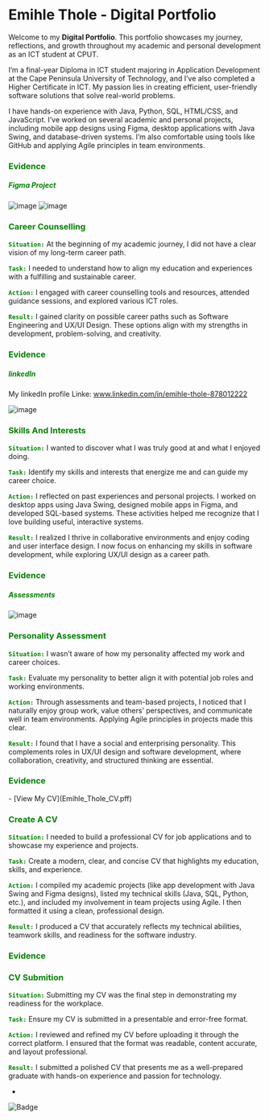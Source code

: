 # Emihle Thole - Digital Portfolio


Welcome to my **Digital Portfolio**. This portfolio showcases my journey, reflections, and growth throughout my academic and personal development as an ICT student at CPUT.

I’m a final-year Diploma in ICT student majoring in Application Development at the Cape Peninsula University of Technology, and I’ve also completed a Higher Certificate in ICT. My passion lies in creating efficient, user-friendly software solutions that solve real-world problems.

I have hands-on experience with Java, Python, SQL, HTML/CSS, and JavaScript. I’ve worked on several academic and personal projects, including mobile app designs using Figma, desktop applications with Java Swing, and database-driven systems. I’m also comfortable using tools like GitHub and applying Agile principles in team environments.

 <h3 style="color : green"> Evidence </h3>
<h5 style="color : green"> Figma Project </h5>
 
![image](https://github.com/user-attachments/assets/3ba0a72c-335d-44ed-9a18-3a5467078c93)
![image](https://github.com/user-attachments/assets/cf3d0f2c-223e-4348-81f2-4c161df09f10)

<h3 style="color : green"> Career Counselling </h3>


<code style="color : green">**Situation:**</code>
At the beginning of my academic journey, I did not have a clear vision of my long-term career path.

<code style="color : green">**Task:**</code>
I needed to understand how to align my education and experiences with a fulfilling and sustainable career.

 <code style="color : green">**Action:**</code>
I engaged with career counselling tools and resources, attended guidance sessions, and explored various ICT roles.

<code style="color : green">**Result:**</code>
I gained clarity on possible career paths such as Software Engineering and UX/UI Design. These options align with my strengths in development, problem-solving, and creativity.


 <h3 style="color : green"> Evidence </h3>
<h5 style="color : green"> linkedIn </h5>

 My linkedIn profile Linke:
www.linkedin.com/in/emihle-thole-878012222
 
![image](https://github.com/user-attachments/assets/062ad201-b42a-4ee2-b605-1fc0d9c679b2)


<h3 style="color : green"> Skills And Interests </h3>
 
 

<code style="color : green">**Situation:**</code>
I wanted to discover what I was truly good at and what I enjoyed doing.

<code style="color : green">**Task:**</code>
Identify my skills and interests that energize me and can guide my career choice.

<code style="color : green">**Action:**</code>
I reflected on past experiences and personal projects. I worked on desktop apps using Java Swing, designed mobile apps in Figma, and developed SQL-based systems. These activities helped me recognize that I love building useful, interactive systems.

<code style="color : green">**Result:**</code>
I realized I thrive in collaborative environments and enjoy coding and user interface design. I now focus on enhancing my skills in software development, while exploring UX/UI design as a career path.



 <h3 style="color : green"> Evidence </h3>
 <h5 style="color : green"> Assessments </h5>


 ![image](https://github.com/user-attachments/assets/48c83bd2-6b7b-47ed-9fab-8458990717a7)
<h3 style="color : green"> Personality Assessment </h3>



<code style="color : green">**Situation:**</code>
I wasn’t aware of how my personality affected my work and career choices.

<code style="color : green">**Task:**</code>
Evaluate my personality to better align it with potential job roles and working environments.

<code style="color : green">**Action:**</code>
Through assessments and team-based projects, I noticed that I naturally enjoy group work, value others’ perspectives, and communicate well in team environments. Applying Agile principles in projects made this clear.

<code style="color : green">**Result:**</code>
I found that I have a social and enterprising personality. This complements roles in UX/UI design and software development, where collaboration, creativity, and structured thinking are essential.


 <h3 style="color : green"> Evidence </h3>
 - [View My CV](Emihle_Thole_CV.pff)

 <h3 style="color : green"> Create A CV </h3>
 


<code style="color : green">**Situation:**</code>
I needed to build a professional CV for job applications and to showcase my experience and projects.

<code style="color : green">**Task:**</code>
Create a modern, clear, and concise CV that highlights my education, skills, and experience.

<code style="color : green">**Action:**</code>
I compiled my academic projects (like app development with Java Swing and Figma designs), listed my technical skills (Java, SQL, Python, etc.), and included my involvement in team projects using Agile. I then formatted it using a clean, professional design.

<code style="color : green">**Result:**</code>
I produced a CV that accurately reflects my technical abilities, teamwork skills, and readiness for the software industry.



 <h3 style="color : green"> Evidence </h3>

 <h3 style="color : green"> CV Submition </h3>


 
<code style="color : green">**Situation:**</code>
Submitting my CV was the final step in demonstrating my readiness for the workplace.

<code style="color : green">**Task:**</code>
Ensure my CV is submitted in a presentable and error-free format.

<code style="color : green">**Action:**</code>
I reviewed and refined my CV before uploading it through the correct platform. I ensured that the format was readable, content accurate, and layout professional.

<code style="color : green">**Result:**</code>
I submitted a polished CV that presents me as a well-prepared graduate with hands-on experience and passion for technology.


- 
![Badge](https://img.shields.io/badge/My%20Evidence-blue)
















